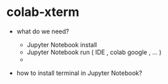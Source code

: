 # colab-xterm
- what do we need?
  - Jupyter Notebook install
  - Jupyter Notebook run ( IDE , colab google , ... )
  - 


- how to install terminal in Jupyter Notebook?
